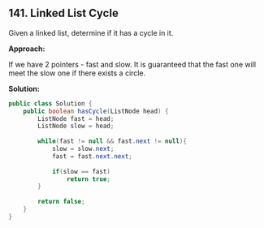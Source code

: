 ## 141. Linked List Cycle

Given a linked list, determine if it has a cycle in it.

**Approach:**

If we have 2 pointers - fast and slow. It is guaranteed that the fast one will meet the slow one if there exists a circle.

**Solution:**

```java
public class Solution {
    public boolean hasCycle(ListNode head) {
        ListNode fast = head;
        ListNode slow = head;
 
        while(fast != null && fast.next != null){
            slow = slow.next;
            fast = fast.next.next;
 
            if(slow == fast)
                return true;
        }
 
        return false;
    }
}
```